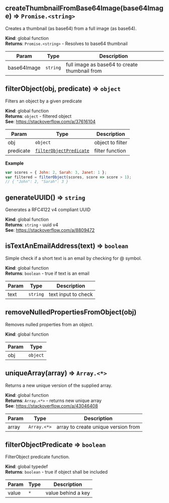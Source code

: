 <a id="createthumbnailfrombase64image"></a>

## createThumbnailFromBase64Image(base64Image) ⇒ <code>Promise.&lt;string&gt;</code>
Creates a thumbnail (as base64) from a full image (as base64).

**Kind**: global function  
**Returns**: <code>Promise.&lt;string&gt;</code> - Resolves to base64 thumbnail  

| Param | Type | Description |
| --- | --- | --- |
| base64Image | <code>string</code> | full image as base64 to create thumbnail from |

<a id="filterobject"></a>

## filterObject(obj, predicate) ⇒ <code>object</code>
Filters an object by a given predicate

**Kind**: global function  
**Returns**: <code>object</code> - filtered object  
**See**: https://stackoverflow.com/a/37616104  

| Param | Type | Description |
| --- | --- | --- |
| obj | <code>object</code> | object to filter |
| predicate | [<code>filterObjectPredicate</code>](#filterobjectpredicate) | filter function |

**Example**  
```js
var scores = { John: 2, Sarah: 3, Janet: 1 };
var filtered = filterObject(scores, score => score > 1); 
// { "John": 2, "Sarah": 3 }
```
<a id="generateuuid"></a>

## generateUUID() ⇒ <code>string</code>
Generates a RFC4122 v4 compliant UUID

**Kind**: global function  
**Returns**: <code>string</code> - uuid v4  
**See**: https://stackoverflow.com/a/8809472  
<a id="istextanemailaddress"></a>

## isTextAnEmailAddress(text) ⇒ <code>boolean</code>
Simple check if a short text is an email by checking for @ symbol.

**Kind**: global function  
**Returns**: <code>boolean</code> - true if text is an email  

| Param | Type | Description |
| --- | --- | --- |
| text | <code>string</code> | text input to check |

<a id="removenulledpropertiesfromobject"></a>

## removeNulledPropertiesFromObject(obj)
Removes nulled properties from an object.

**Kind**: global function  

| Param | Type |
| --- | --- |
| obj | <code>object</code> | 

<a id="uniquearray"></a>

## uniqueArray(array) ⇒ <code>Array.&lt;\*&gt;</code>
Returns a new unique version of the supplied array.

**Kind**: global function  
**Returns**: <code>Array.&lt;\*&gt;</code> - returns new unique array  
**See**: https://stackoverflow.com/a/43046408  

| Param | Type | Description |
| --- | --- | --- |
| array | <code>Array.&lt;\*&gt;</code> | array to create unique version from |

<a id="filterobjectpredicate"></a>

## filterObjectPredicate ⇒ <code>boolean</code>
FilterObject predicate function.

**Kind**: global typedef  
**Returns**: <code>boolean</code> - true if object shall be included  

| Param | Type | Description |
| --- | --- | --- |
| value | <code>\*</code> | value behind a key |

